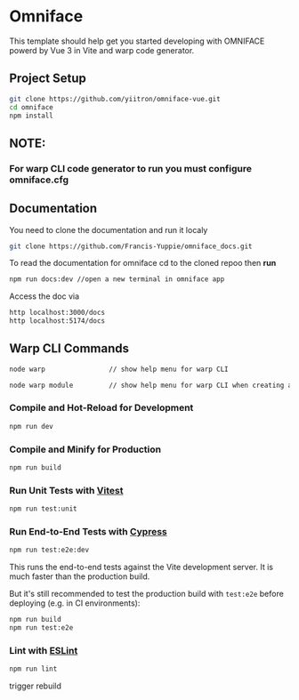 # Omniface

This template should help get you started developing with OMNIFACE powerd by Vue 3 in Vite and warp code generator.

## Project Setup

```sh
git clone https://github.com/yiitron/omniface-vue.git
cd omniface
npm install
```

## NOTE:

### For warp CLI code generator to run you must configure omniface.cfg

## Documentation

You need to clone the documentation and run it localy

```sh
git clone https://github.com/Francis-Yuppie/omniface_docs.git
```

To read the documentation for omniface cd to the cloned repoo then **run**

```sh
npm run docs:dev //open a new terminal in omniface app
```

Access the doc via

```sh
http localhost:3000/docs
http localhost:5174/docs
```

## Warp CLI Commands

```sh
node warp                // show help menu for warp CLI

node warp module         // show help menu for warp CLI when creating a module
```

### Compile and Hot-Reload for Development

```sh
npm run dev
```

### Compile and Minify for Production

```sh
npm run build
```

### Run Unit Tests with [Vitest](https://vitest.dev/)

```sh
npm run test:unit
```

### Run End-to-End Tests with [Cypress](https://www.cypress.io/)

```sh
npm run test:e2e:dev
```

This runs the end-to-end tests against the Vite development server.
It is much faster than the production build.

But it's still recommended to test the production build with `test:e2e` before deploying (e.g. in CI environments):

```sh
npm run build
npm run test:e2e
```

### Lint with [ESLint](https://eslint.org/)

```sh
npm run lint
```
trigger rebuild
